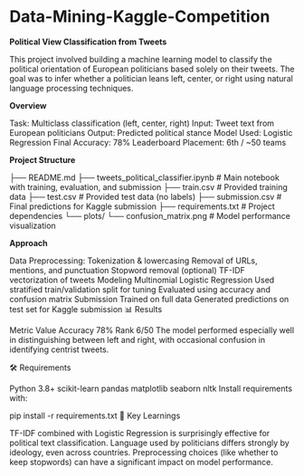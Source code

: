 # Data-Mining-Kaggle-Competition

**Political View Classification from Tweets**

This project involved building a machine learning model to classify the political orientation of European politicians based solely on their tweets. The goal was to infer whether a politician leans left, center, or right using natural language processing techniques.

**Overview**

Task: Multiclass classification (left, center, right)
Input: Tweet text from European politicians
Output: Predicted political stance
Model Used: Logistic Regression
Final Accuracy: 78%
Leaderboard Placement: 6th / ~50 teams

**Project Structure**

├── README.md
├── tweets_political_classifier.ipynb     # Main notebook with training, evaluation, and submission
├── train.csv                             # Provided training data
├── test.csv                              # Provided test data (no labels)
├── submission.csv                        # Final predictions for Kaggle submission
├── requirements.txt                      # Project dependencies
└── plots/
    └── confusion_matrix.png              # Model performance visualization

**Approach**

Data Preprocessing:
  Tokenization & lowercasing
  Removal of URLs, mentions, and punctuation
  Stopword removal (optional)
  TF-IDF vectorization of tweets
Modeling
Multinomial Logistic Regression
Used stratified train/validation split for tuning
Evaluated using accuracy and confusion matrix
Submission
Trained on full data
Generated predictions on test set for Kaggle submission
📊 Results

Metric	Value
Accuracy	78%
Rank	6/50
The model performed especially well in distinguishing between left and right, with occasional confusion in identifying centrist tweets.

🛠 Requirements

Python 3.8+
scikit-learn
pandas
matplotlib
seaborn
nltk
Install requirements with:

pip install -r requirements.txt
🧠 Key Learnings

TF-IDF combined with Logistic Regression is surprisingly effective for political text classification.
Language used by politicians differs strongly by ideology, even across countries.
Preprocessing choices (like whether to keep stopwords) can have a significant impact on model performance.
